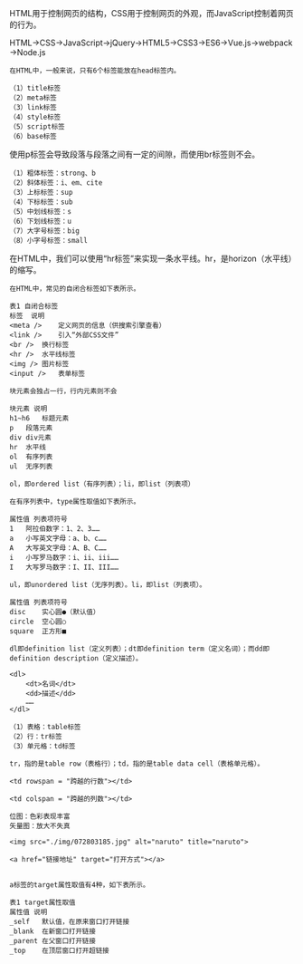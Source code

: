 

HTML用于控制网页的结构，CSS用于控制网页的外观，而JavaScript控制着网页的行为。


HTML→CSS→JavaScript→jQuery→HTML5→CSS3→ES6→Vue.js→webpack→Node.js

```
在HTML中，一般来说，只有6个标签能放在head标签内。

（1）title标签
（2）meta标签
（3）link标签
（4）style标签
（5）script标签
（6）base标签
```

使用p标签会导致段落与段落之间有一定的间隙，而使用br标签则不会。



```
（1）粗体标签：strong、b
（2）斜体标签：i、em、cite
（3）上标标签：sup
（4）下标标签：sub
（5）中划线标签：s
（6）下划线标签：u
（7）大字号标签：big
（8）小字号标签：small
```

在HTML中，我们可以使用“hr标签”来实现一条水平线。hr，是horizon（水平线）的缩写。


```
在HTML中，常见的自闭合标签如下表所示。

表1 自闭合标签
标签	说明
<meta />	定义网页的信息（供搜索引擎查看）
<link />	引入“外部CSS文件”
<br />	换行标签
<hr />	水平线标签
<img />	图片标签
<input />	表单标签
```


```
块元素会独占一行，行内元素则不会

块元素	说明
h1~h6	标题元素
p	段落元素
div	div元素
hr	水平线
ol	有序列表
ul	无序列表
```


```
ol，即ordered list（有序列表）；li，即list（列表项）

在有序列表中，type属性取值如下表所示。

属性值	列表项符号
1	阿拉伯数字：1、2、3……
a	小写英文字母：a、b、c……
A	大写英文字母：A、B、C……
i	小写罗马数字：i、ii、iii……
I	大写罗马数字：I、II、III……
```

```
ul，即unordered list（无序列表）。li，即list（列表项）。

属性值	列表项符号
disc	实心圆●（默认值）
circle	空心圆○
square	正方形■
```

```
dl即definition list（定义列表）；dt即definition term（定义名词）；而dd即definition description（定义描述）。

<dl>
    <dt>名词</dt>
    <dd>描述</dd>
    ……
</dl>
```

```
（1）表格：table标签
（2）行：tr标签
（3）单元格：td标签

tr，指的是table row（表格行）；td，指的是table data cell（表格单元格）。

<td rowspan = "跨越的行数"></td>

<td colspan = "跨越的列数"></td>
```

```
位图：色彩表现丰富
矢量图：放大不失真

<img src="./img/072803185.jpg" alt="naruto" title="naruto">
```

```
<a href="链接地址" target="打开方式"></a>


a标签的target属性取值有4种，如下表所示。

表1 target属性取值
属性值	说明
_self	默认值，在原来窗口打开链接
_blank	在新窗口打开链接
_parent	在父窗口打开链接
_top	在顶层窗口打开超链接
```